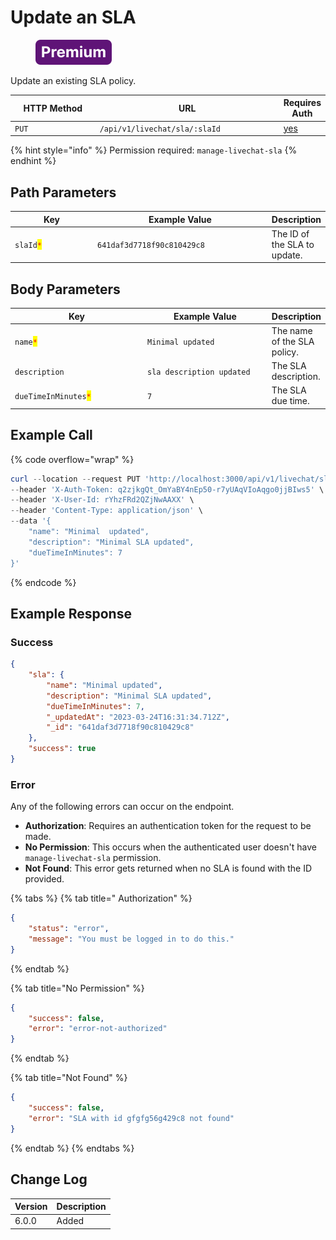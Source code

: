 # Update an SLA

<figure><img src="../../../../../../../.gitbook/assets/Premium.svg" alt=""><figcaption></figcaption></figure>

Update an existing SLA policy.

<table><thead><tr><th width="163">HTTP Method</th><th width="332">URL</th><th>Requires Auth</th></tr></thead><tbody><tr><td><code>PUT</code></td><td><code>/api/v1/livechat/sla/:slaId</code></td><td><a href="../../../authentication-endpoints/">yes</a></td></tr></tbody></table>

{% hint style="info" %}
Permission required: `manage-livechat-sla`
{% endhint %}

## Path Parameters

<table><thead><tr><th width="152">Key</th><th width="307">Example Value</th><th>Description</th></tr></thead><tbody><tr><td><code>slaId</code><mark style="color:red;"><code>*</code></mark></td><td><code>641daf3d7718f90c810429c8</code></td><td>The ID of the SLA to update.</td></tr></tbody></table>

## Body Parameters

<table><thead><tr><th width="229">Key</th><th width="228">Example Value</th><th>Description</th></tr></thead><tbody><tr><td><code>name</code><mark style="color:red;"><code>*</code></mark></td><td><code>Minimal updated</code></td><td>The name of the SLA policy.</td></tr><tr><td><code>description</code></td><td><code>sla description updated</code></td><td>The SLA description.</td></tr><tr><td><code>dueTimeInMinutes</code><mark style="color:red;"><code>*</code></mark></td><td><code>7</code></td><td>The SLA due time.</td></tr></tbody></table>

## Example Call

{% code overflow="wrap" %}
```powershell
curl --location --request PUT 'http://localhost:3000/api/v1/livechat/sla/641daf3d7718f90c810429c8' \
--header 'X-Auth-Token: q2zjkgQt_OmYaBY4nEp50-r7yUAqVIoAqgo0jjBIws5' \
--header 'X-User-Id: rYhzFRd2QZjNwAAXX' \
--header 'Content-Type: application/json' \
--data '{
    "name": "Minimal  updated",
    "description": "Minimal SLA updated",
    "dueTimeInMinutes": 7
}'
```
{% endcode %}

## Example Response

### Success

```json
{
    "sla": {
        "name": "Minimal updated",
        "description": "Minimal SLA updated",
        "dueTimeInMinutes": 7,
        "_updatedAt": "2023-03-24T16:31:34.712Z",
        "_id": "641daf3d7718f90c810429c8"
    },
    "success": true
}
```

### Error

Any of the following errors can occur on the endpoint.

* **Authorization**: Requires an authentication token for the request to be made.
* **No Permission**: This occurs when the authenticated user doesn't have `manage-livechat-sla` permission.
* **Not Found**: This error gets returned when no SLA is found with the ID provided.

{% tabs %}
{% tab title=" Authorization" %}
```json
{
    "status": "error",
    "message": "You must be logged in to do this."
}
```
{% endtab %}

{% tab title="No Permission" %}
```json
{
    "success": false,
    "error": "error-not-authorized"
}
```
{% endtab %}

{% tab title="Not Found" %}
```json
{
    "success": false,
    "error": "SLA with id gfgfg56g429c8 not found"
}
```
{% endtab %}
{% endtabs %}

## Change Log

| Version | Description |
| ------- | ----------- |
| 6.0.0   | Added       |
